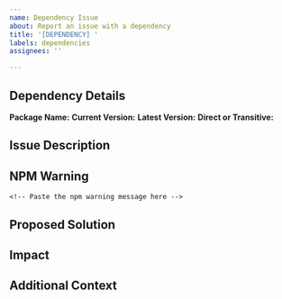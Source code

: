 ```yaml
---
name: Dependency Issue
about: Report an issue with a dependency
title: '[DEPENDENCY] '
labels: dependencies
assignees: ''

---
```


## Dependency Details

**Package Name:** <!-- The name of the dependency -->
**Current Version:** <!-- Current version in package.json -->
**Latest Version:** <!-- Latest available version -->
**Direct or Transitive:** <!-- Is this a direct dependency or a dependency of another package? -->

## Issue Description

<!-- Describe the issue with the dependency (e.g., deprecated, security vulnerability, incompatible) -->

## NPM Warning

```
<!-- Paste the npm warning message here -->
```

## Proposed Solution

<!-- Describe how you think this should be resolved -->

## Impact

<!-- What might be affected by updating this dependency? -->

## Additional Context

<!-- Any other information that might be relevant -->